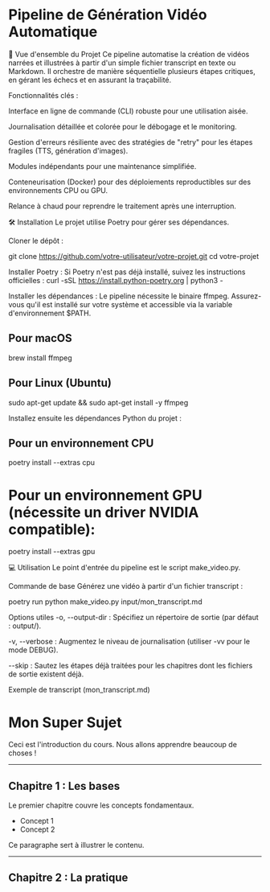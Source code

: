 # Pipeline de Génération Vidéo Automatique

🚀 Vue d'ensemble du Projet
Ce pipeline automatise la création de vidéos narrées et illustrées à partir d'un simple fichier transcript en texte ou Markdown. Il orchestre de manière séquentielle plusieurs étapes critiques, en gérant les échecs et en assurant la traçabilité.

Fonctionnalités clés :

Interface en ligne de commande (CLI) robuste pour une utilisation aisée.

Journalisation détaillée et colorée pour le débogage et le monitoring.

Gestion d'erreurs résiliente avec des stratégies de "retry" pour les étapes fragiles (TTS, génération d'images).

Modules indépendants pour une maintenance simplifiée.

Conteneurisation (Docker) pour des déploiements reproductibles sur des environnements CPU ou GPU.

Relance à chaud pour reprendre le traitement après une interruption.

🛠️ Installation
Le projet utilise Poetry pour gérer ses dépendances.

Cloner le dépôt :

git clone https://github.com/votre-utilisateur/votre-projet.git
cd votre-projet

Installer Poetry :
Si Poetry n'est pas déjà installé, suivez les instructions officielles :
curl -sSL https://install.python-poetry.org | python3 -

Installer les dépendances :
Le pipeline nécessite le binaire ffmpeg. Assurez-vous qu'il est installé sur votre système et accessible via la variable d'environnement $PATH.

## Pour macOS

brew install ffmpeg

## Pour Linux (Ubuntu)

sudo apt-get update && sudo apt-get install -y ffmpeg

Installez ensuite les dépendances Python du projet :

  
## Pour un environnement CPU

poetry install --extras cpu

# Pour un environnement GPU (nécessite un driver NVIDIA compatible):
poetry install --extras gpu

💻 Utilisation
Le point d'entrée du pipeline est le script make_video.py.

Commande de base
Générez une vidéo à partir d'un fichier transcript :

poetry run python make_video.py input/mon_transcript.md

Options utiles
-o, --output-dir : Spécifiez un répertoire de sortie (par défaut : output/).

-v, --verbose : Augmentez le niveau de journalisation (utiliser -vv pour le mode DEBUG).

--skip : Sautez les étapes déjà traitées pour les chapitres dont les fichiers de sortie existent déjà.

Exemple de transcript (mon_transcript.md)
# Mon Super Sujet

Ceci est l'introduction du cours. Nous allons apprendre beaucoup de choses !

---

## Chapitre 1 : Les bases

Le premier chapitre couvre les concepts fondamentaux.
- Concept 1
- Concept 2

Ce paragraphe sert à illustrer le contenu.

---

## Chapitre 2 : La pratique

